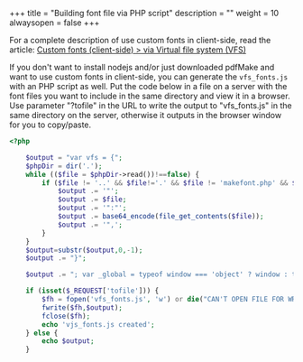 +++
title = "Building font file via PHP script"
description = ""
weight = 10
alwaysopen = false
+++

For a complete description of use custom fonts in client-side, read the article: [Custom fonts (client-side) > via Virtual file system (VFS)](/docs/0.3/fonts/custom-fonts-client-side/vfs/)

If you don't want to install nodejs and/or just downloaded pdfMake and want to use custom fonts in client-side, you can generate the `vfs_fonts.js` with an PHP script as well. Put the code below in a file on a server with the font files you want to include in the same directory and view it in a browser. Use parameter "?tofile" in the URL to write the output to "vfs_fonts.js" in the same directory on the server, otherwise it outputs in the browser window for you to copy/paste.

```php
<?php

    $output = "var vfs = {";
    $phpDir = dir('.');
    while (($file = $phpDir->read())!==false) {
        if ($file != '..' && $file!='.' && $file != 'makefont.php' && $file != 'vfs_fonts.js') {
            $output .= '"';
            $output .= $file;
            $output .= '":"';
            $output .= base64_encode(file_get_contents($file));
            $output .= '",';
        }
    }
    $output=substr($output,0,-1);
    $output .= "}";

    $output .= "; var _global = typeof window === 'object' ? window : typeof global === 'object' ? global : typeof self === 'object' ? self : this; if (typeof _global.pdfMake !== 'undefined' && typeof _global.pdfMake.addVirtualFileSystem !== 'undefined') { _global.pdfMake.addVirtualFileSystem(vfs); } if (typeof module !== 'undefined') { module.exports = vfs; }";

    if (isset($_REQUEST['tofile'])) {
        $fh = fopen('vfs_fonts.js', 'w') or die("CAN'T OPEN FILE FOR WRITING");
        fwrite($fh,$output);
        fclose($fh);
        echo 'vjs_fonts.js created';
    } else {
        echo $output;
    }
```
